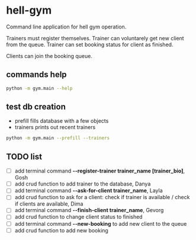 # hell-gym
Command line application for hell gym operation.

Trainers must register themselves. Trainer can voluntarely get new client from the queue. Trainer can set booking status for client as finished.

Clients can join the booking queue.

## commands help

```bash
python -m gym.main --help
```

## test db creation

- prefill fills database with a few objects
- trainers prints out recent trainers

```bash
python -m gym.main --prefill --trainers
```

## TODO list

- [ ] add terminal command **--register-trainer trainer_name [trainer_bio]**, Gosh
- [ ] add crud function to add trainer to the database, Danya
- [ ] add terminal command **--ask-for-client trainer_name**, Layla
- [ ] add crud function to ask for a client: check if trainer is available / check if clients are available, Dima
- [ ] add terminal command **--finish-client trainer_name**, Gevorg
- [ ] add crud function to change client status to finished
- [ ] add terminal command **--new-booking** to add new client to the queue
- [ ] add crud function to add new booking
